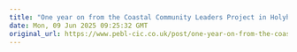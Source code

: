 ```yaml
---
title: "One year on from the Coastal Community Leaders Project in Holyhead"
date: Mon, 09 Jun 2025 09:25:32 GMT
original_url: https://www.pebl-cic.co.uk/post/one-year-on-from-the-coastal-community-leaders-project-in-holyhead
---
```




